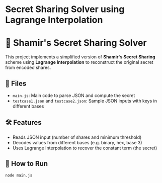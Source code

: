 ﻿# Secret Sharing Solver using Lagrange Interpolation
# 🔐 Shamir's Secret Sharing Solver

This project implements a simplified version of **Shamir's Secret Sharing** scheme using **Lagrange Interpolation** to reconstruct the original secret from encoded shares.

## 📁 Files

- `main.js`: Main code to parse JSON and compute the secret
- `testcase1.json` and `testcase2.json`: Sample JSON inputs with keys in different bases

## 🛠️ Features

- Reads JSON input (number of shares and minimum threshold)
- Decodes values from different bases (e.g. binary, hex, base 3)
- Uses Lagrange Interpolation to recover the constant term (the secret)

## 🧪 How to Run

```bash
node main.js

